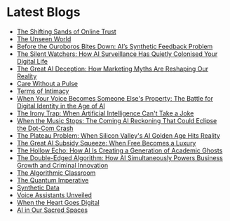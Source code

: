 <!--
**rawveg/rawveg** is a ✨ _special_ ✨ repository because its `README.md` (this file) appears on your GitHub profile.

Here are some ideas to get you started:

- 🔭 I’m currently working on ...
- 🌱 I’m currently learning ...
- 👯 I’m looking to collaborate on ...
- 🤔 I’m looking for help with ...
- 💬 Ask me about ...
- 📫 How to reach me: ...
- 😄 Pronouns: ...
- ⚡ Fun fact: ...
-->

# Latest Blogs
<!-- BLOG-POST-LIST:START -->
- [The Shifting Sands of Online Trust](https://dev.to/rawveg/the-shifting-sands-of-online-trust-omg)
- [The Unseen World](https://dev.to/rawveg/the-unseen-world-4gj6)
- [Before the Ouroboros Bites Down: AI’s Synthetic Feedback Problem](https://smarterarticles.co.uk/before-the-ouroboros-bites-down-ais-synthetic-feedback-problem?pk_campaign=rss-feed)
- [The Silent Watchers: How AI Surveillance Has Quietly Colonised Your Digital Life](https://smarterarticles.co.uk/the-silent-watchers-how-ai-surveillance-has-quietly-colonised-your-digital-life?pk_campaign=rss-feed)
- [The Great AI Deception: How Marketing Myths Are Reshaping Our Reality](https://smarterarticles.co.uk/the-great-ai-deception-how-marketing-myths-are-reshaping-our-reality?pk_campaign=rss-feed)
- [Care Without a Pulse](https://dev.to/rawveg/care-without-a-pulse-4nid)
- [Terms of Intimacy](https://dev.to/rawveg/terms-of-intimacy-3ang)
- [When Your Voice Becomes Someone Else&#39;s Property: The Battle for Digital Identity in the Age of AI](https://smarterarticles.co.uk/when-your-voice-becomes-someone-elses-property-the-battle-for-digital?pk_campaign=rss-feed)
- [The Irony Trap: When Artificial Intelligence Can&#39;t Take a Joke](https://smarterarticles.co.uk/the-irony-trap-when-artificial-intelligence-cant-take-a-joke?pk_campaign=rss-feed)
- [When the Music Stops: The Coming AI Reckoning That Could Eclipse the Dot-Com Crash](https://smarterarticles.co.uk/when-the-music-stops-the-coming-ai-reckoning-that-could-eclipse-the-dot-com?pk_campaign=rss-feed)
- [The Plateau Problem: When Silicon Valley&#39;s AI Golden Age Hits Reality](https://smarterarticles.co.uk/the-plateau-problem-when-silicon-valleys-ai-golden-age-hits-reality?pk_campaign=rss-feed)
- [The Great AI Subsidy Squeeze: When Free Becomes a Luxury](https://smarterarticles.co.uk/the-great-ai-subsidy-squeeze-when-free-becomes-a-luxury?pk_campaign=rss-feed)
- [The Hollow Echo: How AI Is Creating a Generation of Academic Ghosts](https://smarterarticles.co.uk/the-hollow-echo-how-ai-is-creating-a-generation-of-academic-ghosts?pk_campaign=rss-feed)
- [The Double-Edged Algorithm: How AI Simultaneously Powers Business Growth and Criminal Innovation](https://smarterarticles.co.uk/the-double-edged-algorithm-how-ai-simultaneously-powers-business-growth-and?pk_campaign=rss-feed)
- [The Algorithmic Classroom](https://dev.to/rawveg/the-algorithmic-classroom-nfh)
- [The Quantum Imperative](https://dev.to/rawveg/the-quantum-imperative-2pp6)
- [Synthetic Data](https://dev.to/rawveg/synthetic-data-2mmf)
- [Voice Assistants Unveiled](https://dev.to/rawveg/voice-assistants-unveiled-2bf2)
- [When the Heart Goes Digital](https://dev.to/rawveg/when-the-heart-goes-digital-2ol1)
- [AI in Our Sacred Spaces](https://dev.to/rawveg/ai-in-our-sacred-spaces-3953)
<!-- BLOG-POST-LIST:END -->

